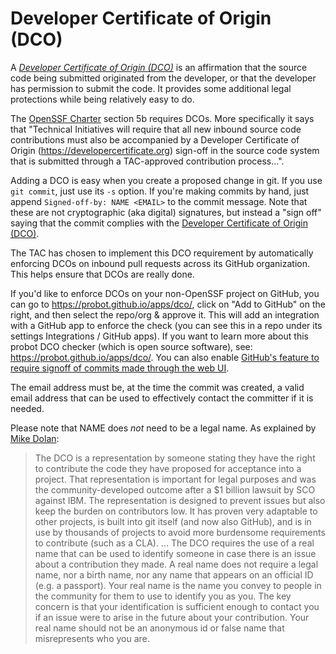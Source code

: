 # Developer Certificate of Origin (DCO)

A [*Developer Certificate of Origin (DCO)*](https://developercertificate.org/)
is an affirmation that the source code being submitted originated
from the developer, or that the developer has permission to submit the code. 
It provides some additional legal protections while being
relatively easy to do.

The [OpenSSF Charter](https://cdn.platform.linuxfoundation.org/agreements/openssf.pdf>)
section 5b requires DCOs. More specifically it says that
"Technical Initiatives will require that all new inbound source
code contributions must also be accompanied by a Developer Certificate
of Origin (https://developercertificate.org) sign-off in the source
code system that is submitted through a TAC-approved contribution
process...".

Adding a DCO is easy when you create a proposed change in git.
If you use `git commit`, just use its `-s` option. If you're making commits
by hand, just append `Signed-off-by: NAME <EMAIL>` to the commit message.
Note that these are not cryptographic (aka digital) signatures, but
instead a "sign off" saying that the commit complies with the
[Developer Certificate of Origin (DCO)](https://developercertificate.org/).

The TAC has chosen to implement this DCO requirement by automatically
enforcing DCOs on inbound pull requests across its GitHub organization.
This helps ensure that DCOs are really done.

If you'd like to enforce DCOs on your non-OpenSSF project on GitHub, you can
go to <https://probot.github.io/apps/dco/>,
click on "Add to GitHub" on the right,
and then select the repo/org & approve it.
This will add an integration with a GitHub app to enforce the check
(you can see this in a repo under its settings
Integrations / GitHub apps).
If you want to learn more about this probot DCO checker (which is
open source software), see:
<https://probot.github.io/apps/dco/>.
You can also enable
[GitHub's feature to require signoff of commits made through the web UI](https://github.blog/changelog/2022-06-08-admins-can-require-sign-off-on-web-based-commits/).


The email address must be, at the time the commit was created,
a valid email address that can be used to effectively contact
the committer if it is needed.

Please note that NAME does *not* need to be a legal name.
As explained by [Mike Dolan](https://github.com/cncf/foundation/issues/383#issuecomment-1178254458):

> The DCO is a representation by someone stating they have the right to contribute the code they have proposed for acceptance into a project. That representation is important for legal purposes and was the community-developed outcome after a $1 billion lawsuit by SCO against IBM. The representation is designed to prevent issues but also keep the burden on contributors low. It has proven very adaptable to other projects, is built into git itself (and now also GitHub), and is in use by thousands of projects to avoid more burdensome requirements to contribute (such as a CLA).
> ...
> The DCO requires the use of a real name that can be used to identify someone in case there is an issue about a contribution they made. A real name does not require a legal name, nor a birth name, nor any name that appears on an official ID (e.g. a passport). Your real name is the name you convey to people in the community for them to use to identify you as you. The key concern is that your identification is sufficient enough to contact you if an issue were to arise in the future about your contribution. Your real name should not be an anonymous id or false name that misrepresents who you are.
